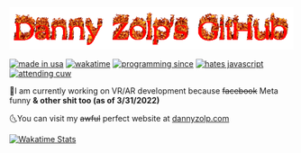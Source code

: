[![danny zolp's github logo](logo.gif)](https://dannyzolp.com/)

[![made in usa](https://img.shields.io/badge/made%20in-usa-brightgreen)](https://www.google.com/search?q=usa&tbm=isch&ved=2ahUKEwj2qvOGvsn7AhVOkGoFHVtHBQkQ2-cCegQIABAA&oq=usa&gs_lcp=CgNpbWcQAzIHCAAQsQMQQzIHCAAQsQMQQzIICAAQgAQQsQMyBAgAEEMyBQgAEIAEMgQIABBDMggIABCABBCxAzIECAAQQzIFCAAQgAQyBAgAEENQ7gdYzApgwgtoAHAAeACAAWCIAdkCkgEBNJgBAKABAaoBC2d3cy13aXotaW1nwAEB&sclient=img&ei=YsmAY_bxBM6gqtsP246VSA&bih=739&biw=1536#imgrc=_4Gbcp6v6O0TsM) [![wakatime](https://wakatime.com/badge/user/24ab148b-9d50-4e94-8109-0bf4494a6c50.svg)](https://wakatime.com/@dannyzolp) [![programming since](https://img.shields.io/badge/coding%20since-2014-blueviolet)](https://dannyzolp.com/) [![hates javascript](https://img.shields.io/badge/really%20hates-javascript-red)](https://dannyzolp.com/) [![attending cuw](https://img.shields.io/badge/attending-Concordia%20University--Wisconsin-blue)](https://www.cuw.edu/)

🌛I am currently working on VR/AR development because ~~facebook~~ Meta funny **& other shit too (as of 3/31/2022)**

🌜You can visit my ~~awful~~ perfect website at [dannyzolp.com](https://dannyzolp.com/)

[![Wakatime Stats](https://github-readme-stats.vercel.app/api/wakatime?username=dannyzolp&theme=dark&show_icons=true)](https://wakatime.com/@dannyzolp)
